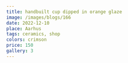 ```yaml
---
title: handbuilt cup dipped in orange glaze
image: /images/blogs/166
date: 2022-12-10
place: Aarhus
tags: ceramics, shop
colors: crimson
price: 150
gallery: 3
---
```

